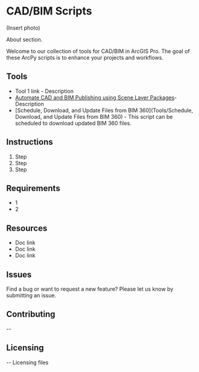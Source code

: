 # CAD/BIM Scripts
(Insert photo)

About section.

Welcome to our collection of tools for CAD/BIM in ArcGIS Pro. The goal of these ArcPy scripts is to enhance your projects and workflows. 

## Tools
- Tool 1 link - Description
- [Automate CAD and BIM Publishing using Scene Layer Packages](Tools/Tool2)- Description
- [Schedule, Download, and Update Files from BIM 360](Tools/Schedule, Download, and Update Files from BIM 360) - This script can be scheduled to download updated BIM 360 files.

## Instructions
1. Step
2. Step
3. Step

## Requirements
- 1
- 2

## Resources
- Doc link
- Doc link
- Doc link


## Issues
Find a bug or want to request a new feature? Please let us know by submitting an issue.

## Contributing
--

## Licensing
-- 
Licensing files

